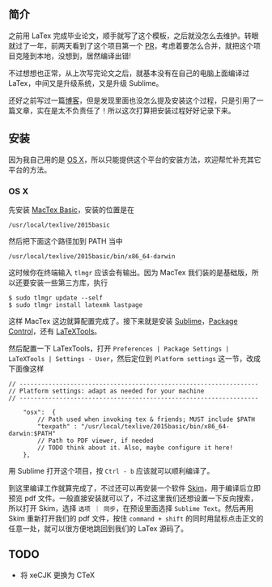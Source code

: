 ## 简介

之前用 LaTex 完成毕业论文，顺手就写了这个模板，之后就没怎么去维护。转眼就过了一年，前两天看到了这个项目第一个 [PR](https://github.com/clinyong/latex-szu/pull/1)，考虑着要怎么合并，就把这个项目克隆到本地，没想到，居然编译出错!

不过想想也正常，从上次写完论文之后，就基本没有在自己的电脑上面编译过 LaTex，中间又是升级系统，又是升级 Sublime。

还好之前写过一篇[博客](http://www.jianshu.com/p/e59aaac15088)，但是发现里面也没怎么提及安装这个过程，只是引用了一篇文章，实在是太不负责任了！所以这次打算把安装过程好好记录下来。

## 安装

因为我自己用的是 [OS X](http://www.apple.com/cn/osx/)，所以只能提供这个平台的安装方法，欢迎帮忙补充其它平台的方法。

### OS X

先安装 [MacTex Basic](http://tug.org/cgi-bin/mactex-download/BasicTeX.pkg)，安装的位置是在

```
/usr/local/texlive/2015basic
```

然后把下面这个路径加到 PATH 当中

```
/usr/local/texlive/2015basic/bin/x86_64-darwin
```

这时候你在终端输入 `tlmgr` 应该会有输出。因为 MacTex 我们装的是基础版，所以还要安装一些第三方库，执行

```
$ sudo tlmgr update --self
$ sudo tlmgr install latexmk lastpage
```

这样 MacTex 这边就算配置完成了。接下来就是安装 [Sublime](https://www.sublimetext.com/)，[Package Control](https://packagecontrol.io/)，还有 [LaTeXTools](https://github.com/SublimeText/LaTeXTools)。

然后配置一下 LaTexTools，打开 `Preferences | Package Settings | LaTeXTools | Settings - User`，然后定位到 `Platform settings` 这一节，改成下面像这样

```
// ------------------------------------------------------------------
// Platform settings: adapt as needed for your machine
// ------------------------------------------------------------------

    "osx":  {
        // Path used when invoking tex & friends; MUST include $PATH
        "texpath" : "/usr/local/texlive/2015basic/bin/x86_64-darwin:$PATH"
        // Path to PDF viewer, if needed
        // TODO think about it. Also, maybe configure it here!
    },
```

用 Sublime 打开这个项目，按 `Ctrl - b` 应该就可以顺利编译了。

到这里编译工作就算完成了，不过还可以再安装一个软件 [Skim](http://skim-app.sourceforge.net/)，用于编译后立即预览 pdf 文件。一般直接安装就可以了，不过这里我们还想设置一下反向搜索，所以打开 Skim，选择 `选项 ｜ 同步`，在预设里面选择 `Sublime Text`。然后再用 Skim 重新打开我们的 pdf 文件，按住 `command + shift` 的同时用鼠标点击正文的任意一处，就可以很方便地跳回到我们的 LaTex 源码了。

## TODO

- 将 xeCJK 更换为 CTeX
